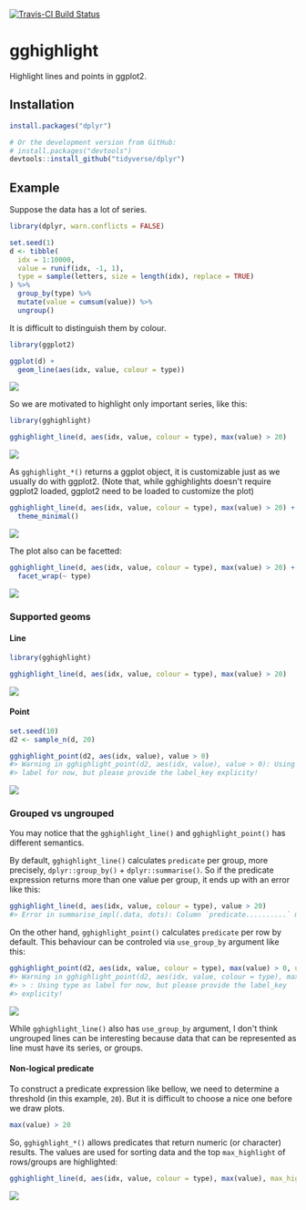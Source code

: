 
<!-- README.md is generated from README.Rmd. Please edit that file -->
[![Travis-CI Build Status](https://travis-ci.org/yutannihilation/gghighlight.svg?branch=master)](https://travis-ci.org/yutannihilation/gghighlight)

gghighlight
===========

Highlight lines and points in ggplot2.

Installation
------------

``` r
install.packages("dplyr")

# Or the development version from GitHub:
# install.packages("devtools")
devtools::install_github("tidyverse/dplyr")
```

Example
-------

Suppose the data has a lot of series.

``` r
library(dplyr, warn.conflicts = FALSE)

set.seed(1)
d <- tibble(
  idx = 1:10000,
  value = runif(idx, -1, 1),
  type = sample(letters, size = length(idx), replace = TRUE)
) %>%
  group_by(type) %>%
  mutate(value = cumsum(value)) %>%
  ungroup()
```

It is difficult to distinguish them by colour.

``` r
library(ggplot2)

ggplot(d) +
  geom_line(aes(idx, value, colour = type))
```

![](man/figures/README-ggplot-too-many-1.png)

So we are motivated to highlight only important series, like this:

``` r
library(gghighlight)

gghighlight_line(d, aes(idx, value, colour = type), max(value) > 20)
```

![](man/figures/README-gghighlight-line-1.png)

As `gghighlight_*()` returns a ggplot object, it is customizable just as we usually do with ggplot2. (Note that, while gghighlights doesn't require ggplot2 loaded, ggplot2 need to be loaded to customize the plot)

``` r
gghighlight_line(d, aes(idx, value, colour = type), max(value) > 20) +
  theme_minimal()
```

![](man/figures/README-gghighlight-line-theme-1.png)

The plot also can be facetted:

``` r
gghighlight_line(d, aes(idx, value, colour = type), max(value) > 20) +
  facet_wrap(~ type)
```

![](man/figures/README-gghighlight-line-facet-1.png)

### Supported geoms

#### Line

``` r
library(gghighlight)

gghighlight_line(d, aes(idx, value, colour = type), max(value) > 20)
```

![](man/figures/README-unnamed-chunk-2-1.png)

#### Point

``` r
set.seed(10)
d2 <- sample_n(d, 20)

gghighlight_point(d2, aes(idx, value), value > 0)
#> Warning in gghighlight_point(d2, aes(idx, value), value > 0): Using type as
#> label for now, but please provide the label_key explicity!
```

![](man/figures/README-gghighlight-point-1.png)

### Grouped vs ungrouped

You may notice that the `gghighlight_line()` and `gghighlight_point()` has different semantics.

By default, `gghighlight_line()` calculates `predicate` per group, more precisely, `dplyr::group_by()` + `dplyr::summarise()`. So if the predicate expression returns more than one value per group, it ends up with an error like this:

``` r
gghighlight_line(d, aes(idx, value, colour = type), value > 20)
#> Error in summarise_impl(.data, dots): Column `predicate..........` must be length 1 (a summary value), not 387
```

On the other hand, `gghighlight_point()` calculates `predicate` per row by default. This behaviour can be controled via `use_group_by` argument like this:

``` r
gghighlight_point(d2, aes(idx, value, colour = type), max(value) > 0, use_group_by = TRUE)
#> Warning in gghighlight_point(d2, aes(idx, value, colour = type), max(value)
#> > : Using type as label for now, but please provide the label_key
#> explicity!
```

![](man/figures/README-grouped_point-1.png)

While `gghighlight_line()` also has `use_group_by` argument, I don't think ungrouped lines can be interesting because data that can be represented as line must have its series, or groups.

#### Non-logical predicate

To construct a predicate expression like bellow, we need to determine a threshold (in this example, `20`). But it is difficult to choose a nice one before we draw plots.

``` r
max(value) > 20
```

So, `gghighlight_*()` allows predicates that return numeric (or character) results. The values are used for sorting data and the top `max_highlight` of rows/groups are highlighted:

``` r
gghighlight_line(d, aes(idx, value, colour = type), max(value), max_highlight = 5L)
```

![](man/figures/README-numeric-highlight-1.png)
